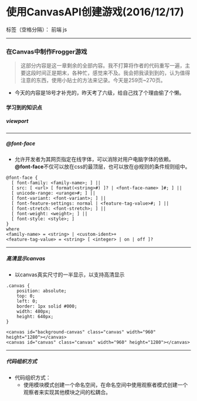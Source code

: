 ﻿# 使用CanvasAPI创建游戏(2016/12/17)

标签（空格分隔）： 前端 js 

---

### **在Canvas中制作Frogger游戏**
> 这部分内容是这一章剩余的全部内容。我不打算将作者的代码重写一遍，主要这段时间正是期末，各种忙，感觉来不及。我会把我读到到的，认为值得注意的东西，使用小贴士的方法来记录。今天是259页~270页。

- 今天的内容是18号才补充的，昨天考了六级，给自己找了个理由偷了个懒。

#### **学习到的知识点**
##### **viewport**

--- 

##### **@font-face**
- 允许开发者为其网页指定在线字体，可以消除对用户电脑字体的依赖。**@font-face**不仅可以放在css的最顶层，也可以放在@规则的条件规则组中。
```
@font-face {
  [ font-family: <family-name>; ] ||
  [ src: [ <url> [ format(<string>#) ]? | <font-face-name> ]#; ] ||
  [ unicode-range: <urange>#; ] ||
  [ font-variant: <font-variant>; ] ||
  [ font-feature-settings: normal | <feature-tag-value>#; ] ||
  [ font-stretch: <font-stretch>; ] ||
  [ font-weight: <weight>; ] ||
  [ font-style: <style>; ]
}
where 
<family-name> = <string> | <custom-ident>+
<feature-tag-value> = <string> [ <integer> | on | off ]?
```

---
 
##### **高清显示canvas**
- 以canvas真实尺寸的一半显示，以支持高清显示
```
.canvas {
    position: absolute;
    top: 0;
    left: 0;
    border: 1px solid #000;
    width: 480px;
    height: 640px;
}

<canvas id="background-canvas" class="canvas" width="960" height="1280"></canvas>
<canvas id="canvas" class="canvas" width="960" height="1280"></canvas>
```

---

##### **代码组织方式**
- 代码组织方式：
    - 使用模块模式创建一个命名空间，在命名空间中使用观察者模式创建一个观察者来实现其他模块之间的松耦合。




